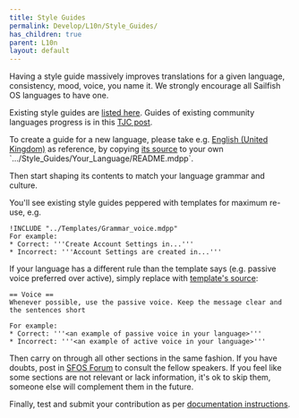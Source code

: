 ```yaml
---
title: Style Guides
permalink: Develop/L10n/Style_Guides/
has_children: true
parent: L10n
layout: default
---
```


Having a style guide massively improves translations for a given language, consistency, mood, voice, you name it. We strongly encourage all Sailfish OS languages to have one.

Existing style guides are [listed here](/Develop/L10n#style). Guides of existing community languages progress is in this [TJC post](https://together.jolla.com/question/145988/official-announcement-contribute-language-style-guides-not-a-question/).

To create a guide for a new language, please take e.g. [English (United Kingdom)](/Develop/L10n/Style_Guides/English_\(United_Kingdom\)) as reference, by copying [its source](https://github.com/sledges/sledges.github.io/blob/master/Develop/L10n/Style_Guides/English_\(United_Kingdom\)/README.mdpp) to your own `.../Style_Guides/Your_Language/README.mdpp`.

Then start shaping its contents to match your language grammar and culture.

You'll see existing style guides peppered with templates for maximum re-use, e.g.
```wiki
!INCLUDE "../Templates/Grammar_voice.mdpp"
For example:
* Correct: '''Create Account Settings in...'''
* Incorrect: '''Account Settings are created in...'''
```

If your language has a different rule than the template says (e.g. passive voice preferred over active), simply replace with [template's source](https://github.com/sledges/sledges.github.io/blob/master/Develop/L10n/Style_Guides/Templates/Grammar_voice.mdpp):
```wiki
== Voice ==
Whenever possible, use the passive voice. Keep the message clear and the sentences short

For example:
* Correct: '''<an example of passive voice in your language>'''
* Incorrect: '''<an example of active voice in your language>'''
```

Then carry on through all other sections in the same fashion. If you have doubts, post in [SFOS Forum](https://forum.sailfishos.org/c/localisation/20) to consult the fellow speakers. If you feel like some sections are not relevant or lack information, it's ok to skip them, someone else will complement them in the future.

Finally, test and submit your contribution as per [documentation instructions](https://github.com/sledges/sledges.github.io/blob/master/README.md).
